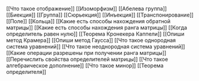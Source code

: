 [[Что такое отображение]]
[[Изоморфизм]]
[[Абелева группа]]
[[Биекция]]
[[Группа]]
[[Сюрьекция]]
[[Инъекция]]
[[Транспонирование]]
[[Поле]]
[[Кольца]]
[[Какие есть способы нахождения обратной матрицы]]
[[Какие есть способы нахождения ранга матрицы]]
[[Когда определитель равен нулю]]
[[Теорема Кронекера Каппели]]
[[Опиши метод Крамера]]
[[Опиши метод Гаусса]]
[[Что такое однородная система уравнений]]
[[Что такое неоднородная система уравнений]]
[[Какие операции разрешены при получении ранга матрицы]]
[[Перечислить свойства определителей матрицы]]
[[Что такое алгебраическое дополнение]]
[[Что такое минор]]
[[Теорема определителя]]